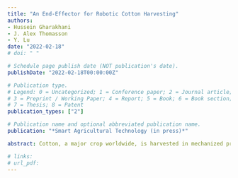 ```yaml
---
title: "An End-Effector for Robotic Cotton Harvesting"
authors: 
- Hussein Gharakhani
- J. Alex Thomasson
- Y. Lu 
date: "2022-02-18"
# doi: " "

# Schedule page publish date (NOT publication's date).
publishDate: "2022-02-18T00:00:00Z"

# Publication type.
# Legend: 0 = Uncategorized; 1 = Conference paper; 2 = Journal article;
# 3 = Preprint / Working Paper; 4 = Report; 5 = Book; 6 = Book section;
# 7 = Thesis; 8 = Patent
publication_types: ["2"]

# Publication name and optional abbreviated publication name.
publication: "*Smart Agricultural Technology (in press)*"

abstract: Cotton, a major crop worldwide, is harvested in mechanized production systems once at the end of the growing season. To facilitate harvest and maximize fiber quality, the plants are typically defoliated when about 60% of the cotton bolls are open. Due to non-uniform maturation, the bolls that have opened early expose their fiber to weather until harvest, commonly for weeks, degrading fiber quality. Furthermore, high capacity harvesting machines are heavy, potentially compacting the soil that in turn reduces hydraulic conductivity in the wheel tracks and reducing yield. Robotic harvesting with smaller machines brings about the possibility of multiple harvests during the growing season while enabling them to pick the seed cotton soon after the boll opens, preserving fiber quality. Smaller machines would also be less likely to substantially compact the soil. Therefore, research has been conducted to enumerate and address multiple challenges associated with the design of a robotic cotton harvester. The particular focus of the research reported herein was on the design of a robotic end-effector for picking seed cotton from the open boll of a non-defoliated cotton plant. Various design concepts were considered, and some were built as prototypes and experimentally assessed. The design was selected as optimal was: a three-finger, moving pinned belt, underactuated end-effector. A refined prototype of the end-effector was indoor tested on a robotic platform with a computer-controlled three-degree-of-freedom manipulator. The end-effector could pick 56-85% of the seed cotton from a boll with a picking time of 4 s for a simple and less efficient system to 18 s for a controlled-movement and more efficient system. Further implications of this study will include adding a depth sensor on the robot to detect and localize cotton bolls and manipulate arm autonomously. 

# links:
# url_pdf: 
---
```

